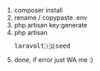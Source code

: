 1. composer install
2. rename / copypaste .env
3. php artisan key:generate
4. php artisan <pre>laravolt:indonesia:seed</pre>
5. done, if error just WA me :)
